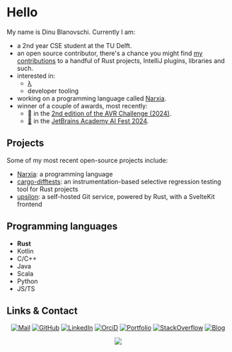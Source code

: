 # Hello

My name is Dinu Blanovschi. Currently I am:

- a 2nd year CSE student at the TU Delft.
- an open source contributor, there's a chance you might find [my contributions](https://github.com/search?q=is%3Apr+author%3Adnbln) to a handful of Rust projects, IntelliJ plugins, libraries and such.
- interested in:
    - [λ](https://en.wikipedia.org/wiki/Programming_language_theory)
    - developer tooling
- working on a programming language called [Narxia](https://github.com/dnbln/narxia).
- winner of a couple of awards, most recently:
    - 🥈 in the [2nd edition of the AVR Challenge (2024)](https://avrchallenge.nl/).
    - [🥈](https://github.com/JetbrainsColentinaTei/ColentinaAI) in the [JetBrains Academy AI Fest 2024](https://lp.jetbrains.com/ai-fest/).

## Projects

Some of my most recent open-source projects include:

- [Narxia](https://github.com/dnbln/narxia): a programming language
- [cargo-difftests](https://github.com/dnbln/cargo-difftests): an instrumentation-based selective regression testing tool for Rust projects
- [upsilon](https://github.com/dnbln/upsilon): a self-hosted Git service, powered by Rust, with a SvelteKit frontend

## Programming languages

- **Rust**
- Kotlin
- C/C++
- Java
- Scala
- Python
- JS/TS

## Links & Contact

<div align="center">

[![Mail](https://img.shields.io/badge/Mail-D14836?style=for-the-badge&logo=mail&logoColor=white)](mailto:dinu@dnbln.dev)
[![GitHub](https://img.shields.io/badge/GitHub-100000?style=for-the-badge&logo=github&logoColor=white)](https://github.com/dnbln)
[![LinkedIn](https://img.shields.io/badge/LinkedIn-0077B5?style=for-the-badge&logo=linkedin&logoColor=white)](https://linkedin.com/in/dnbln)
[![OrciD](https://img.shields.io/badge/orcid-A6CE39?style=for-the-badge&logo=orcid&logoColor=white)](https://orcid.org/0009-0004-6354-9292)
[![Portfolio](https://img.shields.io/badge/Portfolio-255E63?style=for-the-badge&logo=About.me&logoColor=white)](https://dnbln.dev/projects/)
[![StackOverflow](https://img.shields.io/badge/Stack_Overflow-FE7A16?style=for-the-badge&logo=stack-overflow&logoColor=white)](https://stackoverflow.com/users/12576629/dinu)
[![Blog](https://img.shields.io/badge/RSS-FFA500?style=for-the-badge&logo=rss&logoColor=white)](https://dnbln.dev/index.xml)

</p>

![](https://komarev.com/ghpvc/?username=dnbln)
